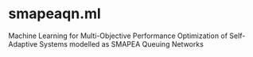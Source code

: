 # smapeaqn.ml
Machine Learning for Multi-Objective Performance Optimization of Self-Adaptive Systems modelled as SMAPEA Queuing Networks
